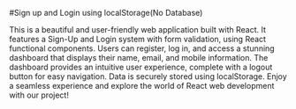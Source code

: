 #Sign up and Login using localStorage(No Database)

This is a beautiful and user-friendly web application built with React. It features a Sign-Up and Login system with form validation, using React functional components. Users can register, log in, and access a stunning dashboard that displays their name, email, and mobile information. The dashboard provides an intuitive user experience, complete with a logout button for easy navigation. Data is securely stored using localStorage. Enjoy a seamless experience and explore the world of React web development with our project!
